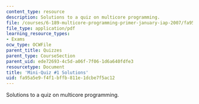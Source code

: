 ```yaml
---
content_type: resource
description: Solutions to a quiz on multicore programming.
file: /courses/6-189-multicore-programming-primer-january-iap-2007/fa95a5e9f4f1bffb811e1dcbe7f5ac12_quiz1_soln.pdf
file_type: application/pdf
learning_resource_types:
- Exams
ocw_type: OCWFile
parent_title: Quizzes
parent_type: CourseSection
parent_uid: ede72693-4c5d-a06f-7f06-1d6a640fdfe3
resourcetype: Document
title: 'Mini-Quiz #1 Solutions'
uid: fa95a5e9-f4f1-bffb-811e-1dcbe7f5ac12
---
```

Solutions to a quiz on multicore programming.

